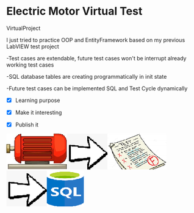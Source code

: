 # Electric Motor Virtual Test 
VirtualProject

I just tried to practice OOP and EntityFramework based on my previous LabVIEW test project 

-Test cases are extendable, future test cases won't be interrupt already working test cases

-SQL database tables are creating programmatically in init state 

-Future test cases can be implemented  SQL and Test Cycle dynamically
- [x] Learning purpose
- [x] Make it interesting
- [x] Publish it




![](/Images/ElectricMotorImage.jpg)![](/Images/RightArrow.png)![](/Images/Test.png)![](/Images/RightArrow.png)![](/Images/SQ.png)
